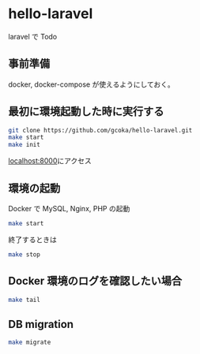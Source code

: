 # hello-laravel

laravel で Todo

## 事前準備

docker, docker-compose が使えるようにしておく。

## 最初に環境起動した時に実行する

```sh
git clone https://github.com/gcoka/hello-laravel.git
make start
make init
```

<localhost:8000>にアクセス

## 環境の起動

Docker で MySQL, Nginx, PHP の起動

```sh
make start
```

終了するときは

```sh
make stop
```

## Docker 環境のログを確認したい場合

```sh
make tail
```

## DB migration

```sh
make migrate
```
